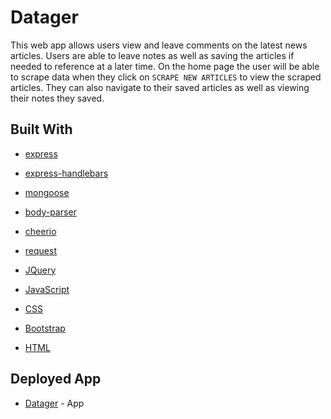 # Datager

This web app allows users view and leave comments on the latest news articles. Users are able to leave notes as well as saving the articles if needed to reference at a later time. On the home page the user will be able to scrape data when they click on `SCRAPE NEW ARTICLES` to view the scraped articles. They can also navigate to their saved articles as well as viewing their notes they saved. 


## Built With
* [express](https://expressjs.com/)

* [express-handlebars](https://www.npmjs.com/package/express-handlebars)

* [mongoose](https://mongoosejs.com/)

* [body-parser](https://www.npmjs.com/package/body-parser)

* [cheerio](https://www.npmjs.com/package/cheerio)

* [request](https://www.npmjs.com/package/request)

* [JQuery](https://api.jquery.com/)

* [JavaScript](https://developer.mozilla.org/en-US/docs/Web/JavaScript)

* [CSS](https://developer.mozilla.org/en-US/docs/Web/CSS)

* [Bootstrap](https://getbootstrap.com/)

* [HTML](https://developer.mozilla.org/en-US/docs/Web/HTML)

## Deployed App
* [Datager](https://serene-falls-73354.herokuapp.com) - App
